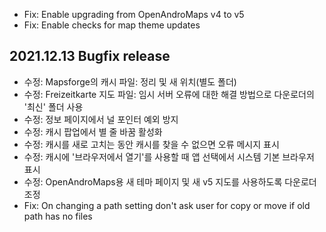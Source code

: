 - Fix: Enable upgrading from OpenAndroMaps v4 to v5
- Fix: Enable checks for map theme updates

## 2021.12.13 Bugfix release

- 수정: Mapsforge의 캐시 파일: 정리 및 새 위치(별도 폴더)
- 수정: Freizeitkarte 지도 파일: 임시 서버 오류에 대한 해결 방법으로 다운로더의 '최신' 폴더 사용
- 수정: 정보 페이지에서 널 포인터 예외 방지
- 수정: 캐시 팝업에서 별 줄 바꿈 활성화
- 수정: 캐시를 새로 고치는 동안 캐시를 찾을 수 없으면 오류 메시지 표시
- 수정: 캐시에 '브라우저에서 열기'를 사용할 때 앱 선택에서 시스템 기본 브라우저 표시
- 수정: OpenAndroMaps용 새 테마 페이지 및 새 v5 지도를 사용하도록 다운로더 조정
- Fix: On changing a path setting don't ask user for copy or move if old path has no files
